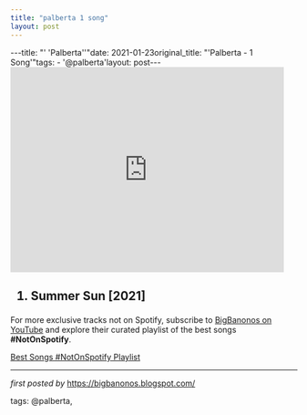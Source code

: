 ```yaml
---
title: "palberta 1 song"
layout: post
---
```

---title: "' 'Palberta''"date: 2021-01-23original_title: "'Palberta - 1 Song'"tags:  - '@palberta'layout: post---<iframe frameborder="0" height="360" src="https://youtube.com/embed/LxlLF_fQG8Q" width="480"></iframe><div><h2><ol><li>Summer Sun [2021]</li></ol></h2></div><!--Subscribe and Playlist Links--><div>    <p>For more exclusive tracks not on Spotify, subscribe to <a href="https://www.youtube.com/@BigBanonos" target="_blank">BigBanonos on YouTube</a> and explore their curated playlist of the best songs <strong>#NotOnSpotify</strong>.</p>    <p><a href="https://www.youtube.com/playlist?list=PLtuNtuTatqI0kFahUCbtbfenC_ET5O_tr" target="_blank">Best Songs #NotOnSpotify Playlist<br /></a></p></div><hr /><p><em>first posted by</em> <a href="https://bigbanonos.blogspot.com/" rel="noopener" target="_new">https://bigbanonos.blogspot.com/</a></p><p>tags: @palberta,</p>